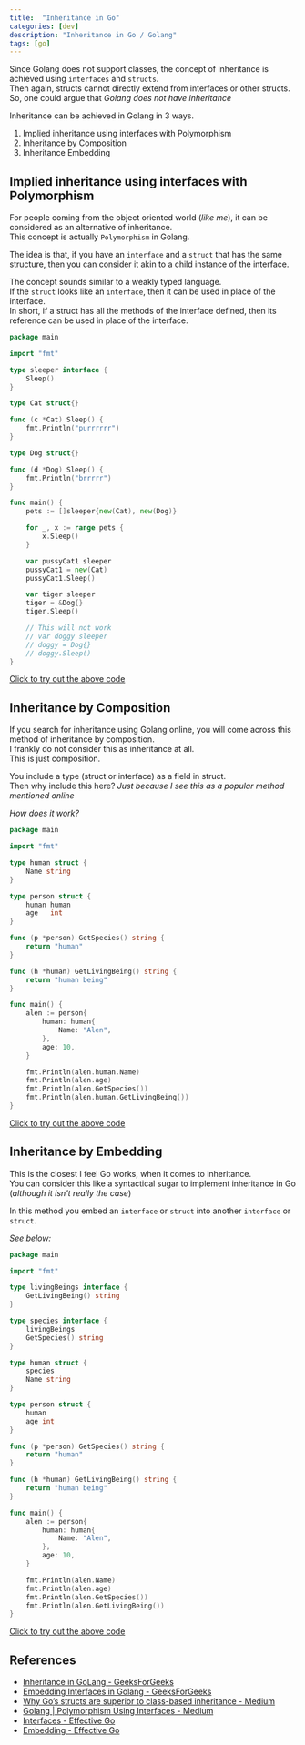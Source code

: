 ```yaml
---
title:  "Inheritance in Go" 
categories: [dev]
description: "Inheritance in Go / Golang"
tags: [go]
--- 
```


Since Golang does not support classes, the concept of inheritance is achieved using `interfaces` and `structs`.  
Then again, structs cannot directly extend from interfaces or other structs.  
So, one could argue that _Golang does not have inheritance_

Inheritance can be achieved in Golang in 3 ways.  

1. Implied inheritance using interfaces with Polymorphism
2. Inheritance by Composition
3. Inheritance Embedding

## Implied inheritance using interfaces with Polymorphism

For people coming from the object oriented world (_like me_), it can be considered as an alternative of inheritance.  
This concept is actually `Polymorphism` in Golang.

The idea is that, if you have an `interface` and a `struct` that has the same structure, then you can consider it akin to a child instance of the interface.  

The concept sounds similar to a weakly typed language.  
If the `struct` looks like an `interface`, then it can be used in place of the interface.  
In short, if a struct has all the methods of the interface defined, then its reference can be used in place of the interface.

``` go
package main

import "fmt"

type sleeper interface {
	Sleep()
}

type Cat struct{}

func (c *Cat) Sleep() {
	fmt.Println("purrrrrr")
}

type Dog struct{}

func (d *Dog) Sleep() {
	fmt.Println("brrrrr")
}

func main() {
	pets := []sleeper{new(Cat), new(Dog)}

	for _, x := range pets {
		x.Sleep()
	}

	var pussyCat1 sleeper
	pussyCat1 = new(Cat)
	pussyCat1.Sleep()

	var tiger sleeper
	tiger = &Dog{}
	tiger.Sleep()

	// This will not work
	// var doggy sleeper
	// doggy = Dog{}
	// doggy.Sleep()
}

```

[Click to try out the above code](https://go.dev/play/p/YiE2iqmjszT)

## Inheritance by Composition

If you search for inheritance using Golang online, you will come across this method of inheritance by composition.   
I frankly do not consider this as inheritance at all.  
This is just composition.  

You include a type (struct or interface) as a field in struct.  
Then why include this here? _Just because I see this as a popular method mentioned online_

_How does it work?_

``` go
package main

import "fmt"

type human struct {
	Name string
}

type person struct {
	human human
	age   int
}

func (p *person) GetSpecies() string {
	return "human"
}

func (h *human) GetLivingBeing() string {
	return "human being"
}

func main() {
	alen := person{
		human: human{
			Name: "Alen",
		},
		age: 10,
	}

	fmt.Println(alen.human.Name)
	fmt.Println(alen.age)
	fmt.Println(alen.GetSpecies())
	fmt.Println(alen.human.GetLivingBeing())
}

```

[Click to try out the above code](https://go.dev/play/p/__s_AH5YIHA)

## Inheritance by Embedding

This is the closest I feel Go works, when it comes to inheritance.  
You can consider this like a syntactical sugar to implement inheritance in Go (_although it isn't really the case_)  

In this method you embed an `interface` or `struct` into another `interface` or `struct`.  

_See below:_  

``` go
package main

import "fmt"

type livingBeings interface {
	GetLivingBeing() string
}

type species interface {
	livingBeings
	GetSpecies() string
}

type human struct {
	species
	Name string
}

type person struct {
	human
	age int
}

func (p *person) GetSpecies() string {
	return "human"
}

func (h *human) GetLivingBeing() string {
	return "human being"
}

func main() {
	alen := person{
		human: human{
			Name: "Alen",
		},
		age: 10,
	}

	fmt.Println(alen.Name)
	fmt.Println(alen.age)
	fmt.Println(alen.GetSpecies())
	fmt.Println(alen.GetLivingBeing())
}

```

[Click to try out the above code](https://go.dev/play/p/hmdf20GiKdu)

## References
- [Inheritance in GoLang - GeeksForGeeks](https://www.geeksforgeeks.org/inheritance-in-golang/)
- [Embedding Interfaces in Golang - GeeksForGeeks](https://www.geeksforgeeks.org/embedding-interfaces-in-golang/)
- [Why Go’s structs are superior to class-based inheritance - Medium](https://medium.com/@simplyianm/why-gos-structs-are-superior-to-class-based-inheritance-b661ba897c67)
- [Golang | Polymorphism Using Interfaces - Medium](https://www.geeksforgeeks.org/golang-polymorphism-using-interfaces/)
- [Interfaces - Effective Go](https://go.dev/doc/effective_go#interfaces)
- [Embedding - Effective Go](https://go.dev/doc/effective_go#embedding)